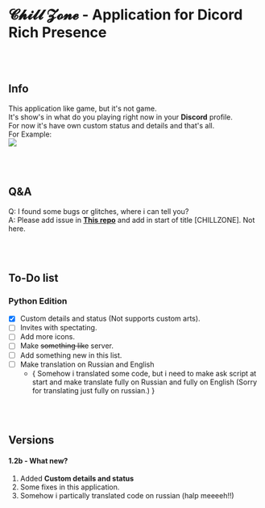 # 𝓒𝓱𝓲𝓵𝓵 𝓩𝓸𝓷𝓮 - Application for Dicord Rich Presence

<br><br>
## Info 
This application like game, but it's not game.  
It's show's in what do you playing right now in your **Discord** profile.  
For now it's have own custom status and details and that's all.  
For Example:<br>
![](https://github.com/BlueBerrySans365/chill-zone-DRPC/blob/master/assets/DiscordPTB_6814HX123x.png)

<br><br>
## Q&A
Q: I found some bugs or glitches, where i can tell you?  
A: Please add issue in **[This repo](https://github.com/BlueBerrySans365/ns-issuses-repo)** and add in start of title [CHILLZONE]. Not here.  

<br><br>
## To-Do list

### Python Edition
- [x] Custom details and status (Not supports custom arts).
- [ ] Invites with spectating.
- [ ] Add more icons.
- [ ] Make ~~something like~~ server.
- [ ] Add something new in this list.
- [ ] Make translation on Russian and English  
     - { Somehow i translated some code, but i need to make ask script at start and make translate fully on Russian and fully on English (Sorry for translating just fully on russian.) }

<br><br>
## Versions
#### 1.2b - What new?
1. Added __Custom details and status__
2. Some fixes in this application.
3. Somehow i partically translated code on russian (halp meeeeh!!)

<br><br>
